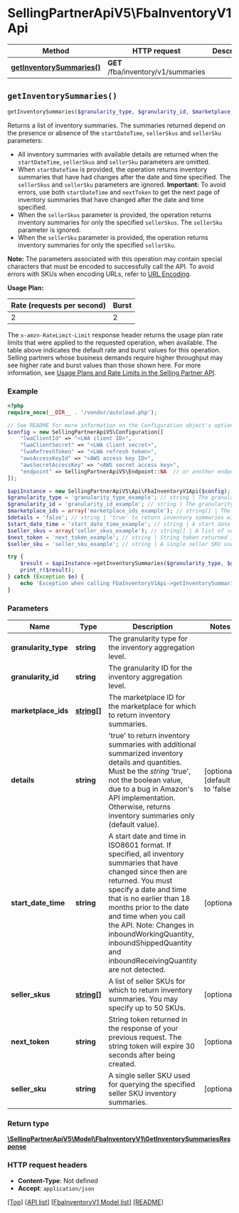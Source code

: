 # SellingPartnerApiV5\FbaInventoryV1Api

Method | HTTP request | Description
------------- | ------------- | -------------
[**getInventorySummaries()**](FbaInventoryV1Api.md#getInventorySummaries) | **GET** /fba/inventory/v1/summaries | 


## `getInventorySummaries()`

```php
getInventorySummaries($granularity_type, $granularity_id, $marketplace_ids, $details, $start_date_time, $seller_skus, $next_token, $seller_sku): \SellingPartnerApiV5\Model\FbaInventoryV1\GetInventorySummariesResponse
```



Returns a list of inventory summaries. The summaries returned depend on the presence or absence of the `startDateTime`, `sellerSkus` and `sellerSku` parameters:

- All inventory summaries with available details are returned when the `startDateTime`, `sellerSkus` and `sellerSku` parameters are omitted.
- When `startDateTime` is provided, the operation returns inventory summaries that have had changes after the date and time specified. The `sellerSkus` and `sellerSku` parameters are ignored. **Important:** To avoid errors, use both `startDateTime` and `nextToken` to get the next page of inventory summaries that have changed after the date and time specified.
- When the `sellerSkus` parameter is provided, the operation returns inventory summaries for only the specified `sellerSkus`. The `sellerSku` parameter is ignored.
- When the `sellerSku` parameter is provided, the operation returns inventory summaries for only the specified `sellerSku`.

**Note:** The parameters associated with this operation may contain special characters that must be encoded to successfully call the API. To avoid errors with SKUs when encoding URLs, refer to [URL Encoding](https://developer-docs.amazon.com/sp-api/docs/url-encoding).

**Usage Plan:**

| Rate (requests per second) | Burst |
| ---- | ---- |
| 2 | 2 |

The `x-amzn-RateLimit-Limit` response header returns the usage plan rate limits that were applied to the requested operation, when available. The table above indicates the default rate and burst values for this operation. Selling partners whose business demands require higher throughput may see higher rate and burst values than those shown here. For more information, see [Usage Plans and Rate Limits in the Selling Partner API](https://developer-docs.amazon.com/sp-api/docs/usage-plans-and-rate-limits-in-the-sp-api).

### Example

```php
<?php
require_once(__DIR__ . '/vendor/autoload.php');

// See README for more information on the Configuration object's options
$config = new SellingPartnerApiV5\Configuration([
    "lwaClientId" => "<LWA client ID>",
    "lwaClientSecret" => "<LWA client secret>",
    "lwaRefreshToken" => "<LWA refresh token>",
    "awsAccessKeyId" => "<AWS access key ID>",
    "awsSecretAccessKey" => "<AWS secret access key>",
    "endpoint" => SellingPartnerApiV5\Endpoint::NA  // or another endpoint from lib/Endpoints.php
]);

$apiInstance = new SellingPartnerApiV5\Api\FbaInventoryV1Api($config);
$granularity_type = 'granularity_type_example'; // string | The granularity type for the inventory aggregation level.
$granularity_id = 'granularity_id_example'; // string | The granularity ID for the inventory aggregation level.
$marketplace_ids = array('marketplace_ids_example'); // string[] | The marketplace ID for the marketplace for which to return inventory summaries.
$details = 'false'; // string | 'true' to return inventory summaries with additional summarized inventory details and quantities. Must be the *string* 'true', not the boolean value, due to a bug in Amazon's API implementation. Otherwise, returns inventory summaries only (default value).
$start_date_time = 'start_date_time_example'; // string | A start date and time in ISO8601 format. If specified, all inventory summaries that have changed since then are returned. You must specify a date and time that is no earlier than 18 months prior to the date and time when you call the API. Note: Changes in inboundWorkingQuantity, inboundShippedQuantity and inboundReceivingQuantity are not detected.
$seller_skus = array('seller_skus_example'); // string[] | A list of seller SKUs for which to return inventory summaries. You may specify up to 50 SKUs.
$next_token = 'next_token_example'; // string | String token returned in the response of your previous request. The string token will expire 30 seconds after being created.
$seller_sku = 'seller_sku_example'; // string | A single seller SKU used for querying the specified seller SKU inventory summaries.

try {
    $result = $apiInstance->getInventorySummaries($granularity_type, $granularity_id, $marketplace_ids, $details, $start_date_time, $seller_skus, $next_token, $seller_sku);
    print_r($result);
} catch (Exception $e) {
    echo 'Exception when calling FbaInventoryV1Api->getInventorySummaries: ', $e->getMessage(), PHP_EOL;
}
```

### Parameters

Name | Type | Description  | Notes
------------- | ------------- | ------------- | -------------
 **granularity_type** | **string**| The granularity type for the inventory aggregation level. |
 **granularity_id** | **string**| The granularity ID for the inventory aggregation level. |
 **marketplace_ids** | [**string[]**](../Model/FbaInventoryV1/string.md)| The marketplace ID for the marketplace for which to return inventory summaries. |
 **details** | **string**| 'true' to return inventory summaries with additional summarized inventory details and quantities. Must be the *string* 'true', not the boolean value, due to a bug in Amazon's API implementation. Otherwise, returns inventory summaries only (default value). | [optional] [default to 'false']
 **start_date_time** | **string**| A start date and time in ISO8601 format. If specified, all inventory summaries that have changed since then are returned. You must specify a date and time that is no earlier than 18 months prior to the date and time when you call the API. Note: Changes in inboundWorkingQuantity, inboundShippedQuantity and inboundReceivingQuantity are not detected. | [optional]
 **seller_skus** | [**string[]**](../Model/FbaInventoryV1/string.md)| A list of seller SKUs for which to return inventory summaries. You may specify up to 50 SKUs. | [optional]
 **next_token** | **string**| String token returned in the response of your previous request. The string token will expire 30 seconds after being created. | [optional]
 **seller_sku** | **string**| A single seller SKU used for querying the specified seller SKU inventory summaries. | [optional]

### Return type

[**\SellingPartnerApiV5\Model\FbaInventoryV1\GetInventorySummariesResponse**](../Model/FbaInventoryV1/GetInventorySummariesResponse.md)

### HTTP request headers

- **Content-Type**: Not defined
- **Accept**: `application/json`

[[Top]](#) [[API list]](../)
[[FbaInventoryV1 Model list]](../Model/FbaInventoryV1)
[[README]](../../README.md)
